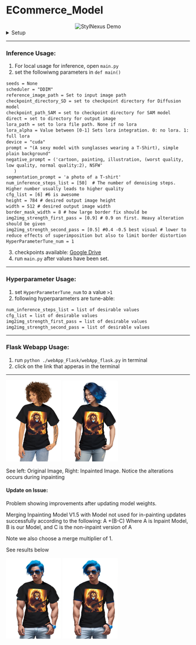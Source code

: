 # ECommerce_Model
<div style="text-align: center;">
<img src="https://github.com/KryptixOne/ECommerce_Model/blob/main/webApp_Flask/static/Video_Gif.gif" alt="StylNexus Demo">
</div>



<details>
  <summary>Setup</summary>
  Setup is work in progress. Goal is to use the Dockerfile with the cuda base image. Currently requirements contain torch although base image provides them too.
  Structure of checkpoints:

  ```
  checkpoints/
├── Lora
├── Photon_inpaint
└── SAM_Checkpoint
  ```

</details>

---

### Inference Usage:
1. For local usage for inference, open `main.py`
2. set the followiwng parameters in `def main()`
```
seeds = None 
scheduler = "DDIM"
reference_image_path = Set to input image path
checkpoint_directory_SD = set to checkpoint directory for Diffusion model
checkpoint_path_SAM = set to checkpoint directory for SAM model
direct = set to directory for output image
lora_path = set to lora file path. None if no lora
lora_alpha = Value between [0-1] Sets lora integration. 0: no lora. 1: full lora
device = "cuda"
prompt = "(A sexy model with sunglasses wearing a T-Shirt), simple plain background"
negative_prompt = ('cartoon, painting, illustration, (worst quality, low quality, normal quality:2), NSFW'
   )
segmentation_prompt = 'a photo of a T-shirt' 
num_inference_steps_list = [50]  # The number of denoising steps. Higher number usually leads to higher quality
cfg_list = [6] #6 is awesome
height = 784 # desired output image height
width = 512 # desired output image width
border_mask_width = 8 # how large border fix should be
img2img_strength_first_pass = [0.9] # 0.9 on first. Heavy alteration should be given
img2img_strength_second_pass = [0.5] #0.4 -0.5 best visual # lower to reduce effects of superimposition but also to limit border distortion
HyperParameterTune_num = 1
```
3. checkpoints available: [Google Drive](https://drive.google.com/drive/folders/15aWgJfne3cZ5Im7w3N_-XX3MMmg-gLno?usp=sharing)
4. run `main.py` after values have been set.
---

### Hyperparameter Usage:
1. set `HyperParameterTune_num` to a value `>1`
2. following hyperparameters are tune-able:
```
num_inference_steps_list = list of desirable values
cfg_list = list of desirable values
img2img_strength_first_pass = list of desirable values
img2img_strength_second_pass = list of desirable values
```
---
### Flask Webapp Usage:
1. run `python ./webApp_Flask/webApp_flask.py` in terminal
2. click on the link that apperas in the terminal

---
    
<img src="https://github.com/KryptixOne/ECommerce_Model/blob/main/OutputPics_Issues/GirlWearingLion.PNG" alt="Original Photo" width="30%"> <img src="https://github.com/KryptixOne/ECommerce_Model/blob/main/OutputPics_Issues/outputnew.png" alt="Inpainted Photo" width="30%">

See left: Original Image, Right: Inpainted Image. Notice the alterations occurs during inpainting

#### Update on Issue:
Problem showing improvements after updating model weights.

Merging Inpainting Model V1.5 with Model not used for in-painting updates successfully according to the following:
A +(B-C) 
Where A is Inpaint Model, B is our Model, and C is the non-inpaint version of A

Note we also choose a merge multiplier of 1.

See results below

<img src="https://github.com/KryptixOne/ECommerce_Model/blob/main/OutputPics_Issues/ErroneousMale%20Model.png" alt="Original_superimposed Photo" width="30%"> <img src="https://github.com/KryptixOne/ECommerce_Model/blob/main/OutputPics_Issues/With_New_inpaintModel.png" alt="Inpainted_model Photo" width="30%">


